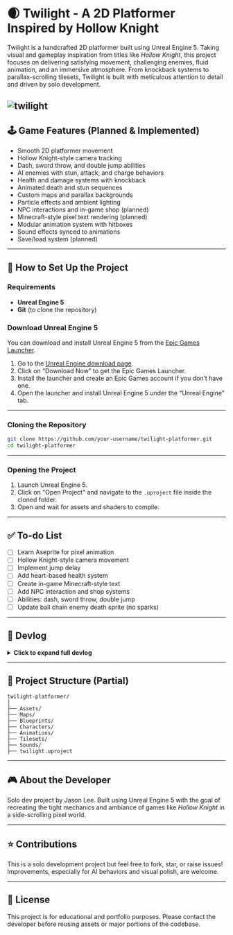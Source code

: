 
# 🌒 Twilight - A 2D Platformer Inspired by Hollow Knight

Twilight is a handcrafted 2D platformer built using Unreal Engine 5. Taking visual and gameplay inspiration from titles like *Hollow Knight*, this project focuses on delivering satisfying movement, challenging enemies, fluid animation, and an immersive atmosphere. From knockback systems to parallax-scrolling tilesets, Twilight is built with meticulous attention to detail and driven by solo development.

![twilight](twilightdemo1.gif)
---

## 🕹 Game Features (Planned & Implemented)

- Smooth 2D platformer movement
- Hollow Knight-style camera tracking
- Dash, sword throw, and double jump abilities
- AI enemies with stun, attack, and charge behaviors
- Health and damage systems with knockback
- Animated death and stun sequences
- Custom maps and parallax backgrounds
- Particle effects and ambient lighting
- NPC interactions and in-game shop (planned)
- Minecraft-style pixel text rendering (planned)
- Modular animation system with hitboxes
- Sound effects synced to animations
- Save/load system (planned)

---

## 🔧 How to Set Up the Project

### Requirements
- **Unreal Engine 5**
- **Git** (to clone the repository)

### Download Unreal Engine 5
You can download and install Unreal Engine 5 from the [Epic Games Launcher](https://www.unrealengine.com/en-US/download). 

1. Go to the [Unreal Engine download page](https://www.unrealengine.com/en-US/download).
2. Click on “Download Now” to get the Epic Games Launcher.
3. Install the launcher and create an Epic Games account if you don’t have one.
4. Open the launcher and install Unreal Engine 5 under the “Unreal Engine” tab.

---

### Cloning the Repository

```bash
git clone https://github.com/your-username/twilight-platformer.git
cd twilight-platformer
```

---

### Opening the Project

1. Launch Unreal Engine 5.
2. Click on "Open Project" and navigate to the `.uproject` file inside the cloned folder.
3. Open and wait for assets and shaders to compile.

---

## ✅ To-do List

- [ ] Learn Aseprite for pixel animation
- [ ] Hollow Knight-style camera movement
- [ ] Implement jump delay
- [ ] Add heart-based health system
- [ ] Create in-game Minecraft-style text
- [ ] Add NPC interaction and shop systems
- [ ] Abilities: dash, sword throw, double jump
- [ ] Update ball chain enemy death sprite (no sparks)

---

## 📓 Devlog

<details>
<summary><strong>Click to expand full devlog</strong></summary>

### 10/4/2023
- Learned sprite animations from Itch.io
- Basic movement controls (jump, dash, move)
- Set default controls and Pawn Controller

### 10/5/2023
- Created map using imported tilesets
- Parallax background using 3D layering
- Attack animation added and bound to input
- Matched camera settings to Hollow Knight

### 10/6/2023
- Added SFX to attack and jump
- Updated sprite masking and lighting
- Pushed initial project to GitHub

### 10/7 - 10/8/2023
- Implemented attack hitbox and hit registration
- Stunned state on hit
- Expanded map and fixed collision
- Created enemy idle animation (BallChain)

### 10/9 - 10/10/2023
- Synced repo for remote work
- Added stun animation and sound
- Enabled multi-hit registration in warrior Blueprint

### 10/13/2023
- Added warrior death animation
- Implemented health and damage systems
- Removed collision post-death
- Fixed turn-around hit detection bug

### 10/17 - 10/21/2023
- Fixed parallax bug with enemy corpses
- AI enemy follows player; navmesh issues fixed
- Resolved issue with enemy falling through ground
- Adjusted navmesh agent height

### 10/25 - 10/26/2023
- Added knockback using forward vectors

### 10/29 - 11/1/2023
- AI enemy constrained to Y axis
- AI attacks implemented
- Started implementing enemy charge state

### 12/16 - 12/18/2023
- Fixed lighting and implemented dash
- Dash goes through enemies
- Cleaned up dash animation and SFX
- Enemies despawn after 5 seconds dead
- Fixed player input after death

### 12/19 - 12/21/2023
- Dash improvements: fixed edge case velocities
- Added snow particle effects
- Charge animation logic updated
- Fixed multiple attack bugs and stun states
- Jumping locked to grounded state
- Rebuilt navmesh for dynamic runtime

### 12/22 - 12/24/2023
- Level design expansion
- Added non-collidable decorative tiles
- Nerfed walk speed

### 1/7/2024
- Disabled Lumen, adjusted shadow tiles
- Increased FPS, adjusted spawn translation

### 3/10/2024
- Paused project for new work

### 5/18/2024
- Fixed floating character bug
- Changed camera to orthographic
- Fixed screen tearing and tile shifting
- TODO: resolve sprite lighting bleed and wave tile glitch when jumping

</details>

---

## 📁 Project Structure (Partial)

```
twilight-platformer/
│
├── Assets/
├── Maps/
├── Blueprints/
├── Characters/
├── Animations/
├── Tilesets/
├── Sounds/
├── twilight.uproject
```

---

## 🎮 About the Developer

Solo dev project by Jason Lee. Built using Unreal Engine 5 with the goal of recreating the tight mechanics and ambiance of games like *Hollow Knight* in a side-scrolling pixel world.

---

## ⭐️ Contributions

This is a solo development project but feel free to fork, star, or raise issues! Improvements, especially for AI behaviors and visual polish, are welcome.

---

## 📜 License

This project is for educational and portfolio purposes. Please contact the developer before reusing assets or major portions of the codebase.

